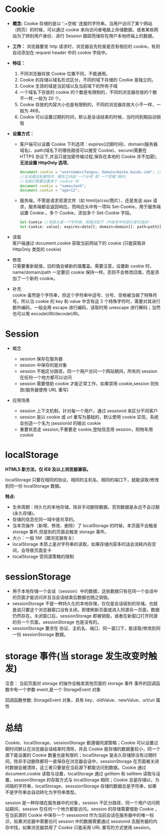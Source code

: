 # Cookie

- **概念:** Cookie 存储的是以 ';+空格' 连接的字符串。当用户访问了某个网站（网页）的时候，可以通过 cookie 来向访问者电脑上存储数据，或者某些网站为了辨别用户身份、进行 Session 跟踪而储存在用户本地终端上的数据。
- **工作：** 浏览器要发 http 请求时，浏览器会先检查是否有相应的 cookie，有则自动添加在 request header 中的 cookie 字段中。
- **特征：**

  1.  不同浏览器存放 Cookie 位置不同，不能通用。
  2.  Cookie 的存储以域名形式区分，不同的域下存储的 Cookie 是独立的。
  3.  Cookie 生效的域是当前域以及当前域下的所有子域
  4.  一个域名下存放的 cookie 的个数是有限制的，不同的浏览器存放的个数不一样,一般为 20 个。
  5.  Cookie 存放的内容大小也是有限制的，不同的浏览器存放大小不一样，一般为 4KB。
  6.  Cookie 可以设置过期的时间，默认是会话结束的时候，当时间到期自动销毁

- **设置方式：**

  - 客户端可以设置 Cookie 下列选项：expires(过期时间)、domain(服务器域名)、path(域名下的哪些路径可以接受 Cookie)、secure(需要在 HTTPS 协议下,并且只是加密传输过程,保存在本地的 Cookie 并不加密),**无法设置 HttpOnly 选项**。

    ```javascript
    document.cookie = "username=cfangxu; domain=baike.baidu.com"; //设置了生效域
    //在设置这些属性时，属性之间由'一个分号'和'一个空格'隔开。
    //当我们需要设置多个 cookie 时
    document.cookie = "name=Jonh";
    document.cookie = "age=12";
    ```

  - 服务端，不管是请求资源文件（如 html/js/css/图片），还是发送 ajax 请求，服务端都会返回响应。而响应头中有一项叫 Set-Cookie，用于服务端设置 Cookie 。多个 Cookie，添加多个 Set-Cookie 字段。
    ```javascript
    Set-Cookie //消息头是一个字符串，其格式如下（中括号中的部分是可选的）：
    Set-Cookie: value[; expires=date][; domain=domain][; path=path][; secure]
    ```

- 读取  
  客户端通过 document.cookie 获取当前网站下的 cookie (只能获取非 HttpOnly 类型的 cookie)

- 修改  
  只需要重新赋值，旧的值会被新的值覆盖。需要注意，设置新 cookie 时，name/domain/path 一定要旧 cookie 保持一样。否则不会修改旧值，而是添加了一个新的 cookie。

- 补充  
   cookie 虽然是个字符串，但这个字符串中逗号、分号、空格被当做了特殊符号。所以当 cookie 的 key 和 value 中含有这 3 个特殊字符时，需要对其进行额外编码，一般会用 escape 进行编码，读取时用 unescape 进行解码；当然也可以用 encodeURI/decodeURI。

# Session

- 概念

  - session 保存在服务器
  - session 中保存的是对象
  - session 不能区分路径，同一个用户访问一个网站期间，所有的 session 在任何一个地方都可以访问
  - session 需要借助 cookie 才能正常工作，如果禁用 cookie,session 则失效(服务器使用 URL 重写)

- 应用场景

  - session 上下文机制，针对每一个用户，通过 sessionid 来区分不同客户
  - session 是以 cookie 或 url 重写为基础的，默认使用 cookie 实现，系统会创造一个名为 jsessionid 的输出 cookie
  - 重要状态走 session,不重要走 cookie,登陆信息用 session，购物车用 cookie

# localStorage

**HTML5 新方法，仅 IE8 及以上浏览器兼容。**

localStorage 只要在相同的协议、相同的主机名、相同的端口下，就能读取/修改到同一份 localStorage 数据。

**特点:**

- 生命周期：持久化的本地存储，除非手动删除数据，否则数据是永远不会过期(永久存储)。
- 存储的信息在同一域中是共享的。
- 当本页操作（新增、修改、删除）了 localStorage 的时候，本页面不会触发 storage 事件,但是别的页面会触发 storage 事件。
- 大小：一般 5M（跟浏览器有关）
- localStorage 本质上是对字符串的读取，如果存储内容多的话会消耗内存空间，会导致页面变卡
- localStorage 受同源策略的限制

# sessionStorage

- 用于本地存储一个会话（session）中的数据，这些数据只有在同一个会话中的页面才能访问并且当会话结束后数据也随之销毁。
- sessionStorage 不是一种持久化的本地存储，仅仅是会话级别的存储。也就是说只要这个浏览器窗口没有关闭，即使刷新页面或进入同源另一页面，数据仍然存在。关闭窗口后，sessionStorage 即被销毁，或者在新窗口打开同源的另一个页面，sessionStorage 也是没有的。
- sessionStorage 要求在 协议、主机名、端口、同一窗口下，能读取/修改到同一份 sessionStorage 数据。

# storage 事件(当 storage 发生改变时触发)

注意： 当前页面对 storage 的操作会触发其他页面的 storage 事件 事件的回调函数中有一个参数 event,是一个 StorageEvent 对象

回调函数参数: StorageEvent 对象，具有 key、oldValue、newValue、url/uri 属性

# 总结

Cookie、localStorage、sessionStorage 都遵循同源策略；Cookie 可以设置过期时间默认在浏览器会话结束时清除，并且 Cookie 能存储的数据量较小，同一个源下能设置的 Cookie 数量也是有限的；localStorage 是永久存储除没有过期时间，除非手动删除都将一直保存在浏览器会话中，sessionStorage 在页面被关闭时数据会被清除，这三者只要是在当前源下都能访问到数据。Cookie 通过 document.cookie 读取与设置，localStorage 通过 getItem 和 setItem 读取与设置，sessionStorage 的存取方式与 localStorage 相同；Cookie 总是存储以`; `为间隔的字符串，localStorage、sesssionStorage 存储的数据总是字符串，如果不是字符串会自动转化为字符串类型。

session 是一种存储在服务器中的对象，session 不区分路径，同一个用户访问网站期间，session 在任何一个地方都能访问。session 的存储需要借助 Cookie ，在当前源的 Cookie 中保存一个 sesssionid 作为当前会话在服务器中的唯一标识，如果浏览器中需要访问 session 中的数据需要通过 sessionid 去服务器的内存中找，如果浏览器禁用了 Cookie 只能采用 URL 重写的方式使用 session。
